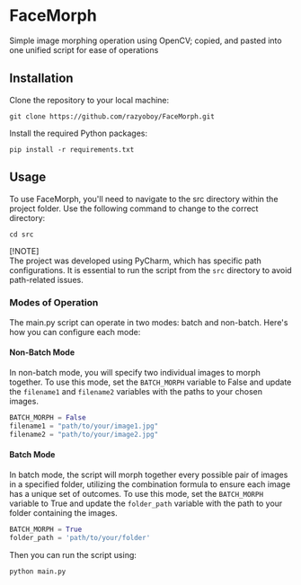 # FaceMorph
Simple image morphing operation using OpenCV; copied, and pasted into one unified script for ease of operations

## Installation
Clone the repository to your local machine:
```shell
git clone https://github.com/razyoboy/FaceMorph.git
```

Install the required Python packages:
```shell
pip install -r requirements.txt
```

## Usage
To use FaceMorph, you'll need to navigate to the src directory within the project folder. Use the following command to change to the correct directory:

```shell
cd src
```
[!NOTE]\
The project was developed using PyCharm, which has specific path configurations. It is essential to run the script from the `src` directory to avoid path-related issues.

### Modes of Operation
The main.py script can operate in two modes: batch and non-batch. Here's how you can configure each mode:

#### Non-Batch Mode
In non-batch mode, you will specify two individual images to morph together. To use this mode, set the `BATCH_MORPH` variable to False and update the `filename1` and `filename2` variables with the paths to your chosen images.

```python
BATCH_MORPH = False
filename1 = "path/to/your/image1.jpg"
filename2 = "path/to/your/image2.jpg"
```
#### Batch Mode
In batch mode, the script will morph together every possible pair of images in a specified folder, utilizing the combination formula to ensure each image has a unique set of outcomes. To use this mode, set the `BATCH_MORPH` variable to True and update the `folder_path` variable with the path to your folder containing the images.
```python
BATCH_MORPH = True
folder_path = 'path/to/your/folder'
```

Then you can run the script using:
```sh
python main.py
```
